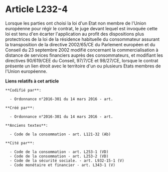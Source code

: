 # Article L232-4

Lorsque les parties ont choisi la loi d'un Etat non membre de l'Union européenne pour régir le contrat, le juge devant lequel
est invoquée cette loi est tenu d'en écarter l'application au profit des dispositions plus protectrices de la loi de la
résidence habituelle du consommateur assurant la transposition de la directive 2002/65/CE du Parlement européen et du Conseil
du 23 septembre 2002 modifié concernant la commercialisation à distance de services financiers auprès des consommateurs, et
modifiant les directives 90/619/CEE du Conseil, 97/7/CE et 98/27/CE, lorsque le contrat présente un lien étroit avec le
territoire d'un ou plusieurs Etats membres de l'Union européenne.

**Liens relatifs à cet article**

	**Codifié par**:

	  - Ordonnance n°2016-301 du 14 mars 2016 - art.

	**Créé par**:

	  - Ordonnance n°2016-301 du 14 mars 2016 - art.

	**Anciens textes**:

	  - Code de la consommation - art. L121-32 (Ab)

	**Cité par**:

	  - Code de la consommation - art. L253-1 (VD)
	  - Code de la consommation - art. L253-2 (VD)
	  - Code de la sécurité sociale. - art. L932-15-1 (V)
	  - Code monétaire et financier - art. L343-1 (V)
